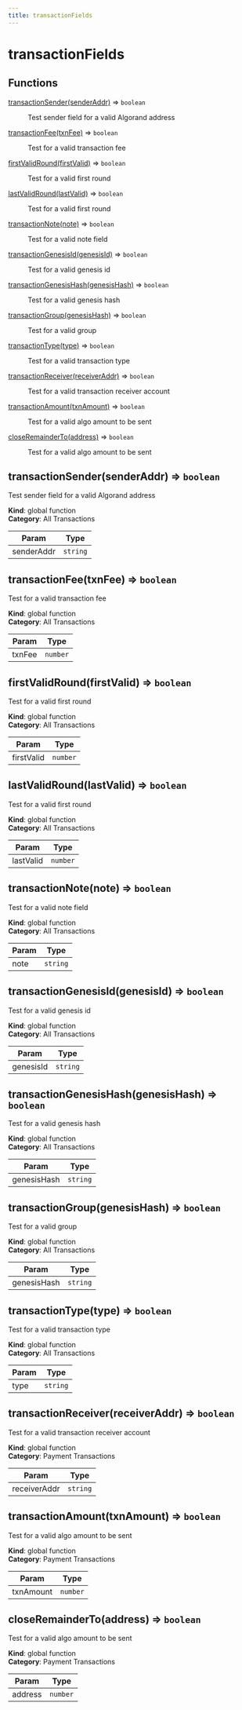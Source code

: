 ```yaml
---
title: transactionFields
---
```


# transactionFields

## Functions

<dl>
<dt><a href="#transactionSender">transactionSender(senderAddr)</a> ⇒ <code>boolean</code></dt>
<dd><p>Test sender field for a valid Algorand address</p>
</dd>
<dt><a href="#transactionFee">transactionFee(txnFee)</a> ⇒ <code>boolean</code></dt>
<dd><p>Test for a valid transaction fee</p>
</dd>
<dt><a href="#firstValidRound">firstValidRound(firstValid)</a> ⇒ <code>boolean</code></dt>
<dd><p>Test for a valid first round</p>
</dd>
<dt><a href="#lastValidRound">lastValidRound(lastValid)</a> ⇒ <code>boolean</code></dt>
<dd><p>Test for a valid first round</p>
</dd>
<dt><a href="#transactionNote">transactionNote(note)</a> ⇒ <code>boolean</code></dt>
<dd><p>Test for a valid note field</p>
</dd>
<dt><a href="#transactionGenesisId">transactionGenesisId(genesisId)</a> ⇒ <code>boolean</code></dt>
<dd><p>Test for a valid genesis id</p>
</dd>
<dt><a href="#transactionGenesisHash">transactionGenesisHash(genesisHash)</a> ⇒ <code>boolean</code></dt>
<dd><p>Test for a valid genesis hash</p>
</dd>
<dt><a href="#transactionGroup">transactionGroup(genesisHash)</a> ⇒ <code>boolean</code></dt>
<dd><p>Test for a valid group</p>
</dd>
<dt><a href="#transactionType">transactionType(type)</a> ⇒ <code>boolean</code></dt>
<dd><p>Test for a valid transaction type</p>
</dd>
<dt><a href="#transactionReceiver">transactionReceiver(receiverAddr)</a> ⇒ <code>boolean</code></dt>
<dd><p>Test for a valid transaction receiver account</p>
</dd>
<dt><a href="#transactionAmount">transactionAmount(txnAmount)</a> ⇒ <code>boolean</code></dt>
<dd><p>Test for a valid algo amount to be sent</p>
</dd>
<dt><a href="#closeRemainderTo">closeRemainderTo(address)</a> ⇒ <code>boolean</code></dt>
<dd><p>Test for a valid algo amount to be sent</p>
</dd>
</dl>

<a name="transactionSender"></a>

## transactionSender(senderAddr) ⇒ <code>boolean</code>
Test sender field for a valid Algorand address

**Kind**: global function  
**Category**: All Transactions  

| Param | Type |
| --- | --- |
| senderAddr | <code>string</code> | 

<a name="transactionFee"></a>

## transactionFee(txnFee) ⇒ <code>boolean</code>
Test for a valid transaction fee

**Kind**: global function  
**Category**: All Transactions  

| Param | Type |
| --- | --- |
| txnFee | <code>number</code> | 

<a name="firstValidRound"></a>

## firstValidRound(firstValid) ⇒ <code>boolean</code>
Test for a valid first round

**Kind**: global function  
**Category**: All Transactions  

| Param | Type |
| --- | --- |
| firstValid | <code>number</code> | 

<a name="lastValidRound"></a>

## lastValidRound(lastValid) ⇒ <code>boolean</code>
Test for a valid first round

**Kind**: global function  
**Category**: All Transactions  

| Param | Type |
| --- | --- |
| lastValid | <code>number</code> | 

<a name="transactionNote"></a>

## transactionNote(note) ⇒ <code>boolean</code>
Test for a valid note field

**Kind**: global function  
**Category**: All Transactions  

| Param | Type |
| --- | --- |
| note | <code>string</code> | 

<a name="transactionGenesisId"></a>

## transactionGenesisId(genesisId) ⇒ <code>boolean</code>
Test for a valid genesis id

**Kind**: global function  
**Category**: All Transactions  

| Param | Type |
| --- | --- |
| genesisId | <code>string</code> | 

<a name="transactionGenesisHash"></a>

## transactionGenesisHash(genesisHash) ⇒ <code>boolean</code>
Test for a valid genesis hash

**Kind**: global function  
**Category**: All Transactions  

| Param | Type |
| --- | --- |
| genesisHash | <code>string</code> | 

<a name="transactionGroup"></a>

## transactionGroup(genesisHash) ⇒ <code>boolean</code>
Test for a valid group

**Kind**: global function  
**Category**: All Transactions  

| Param | Type |
| --- | --- |
| genesisHash | <code>string</code> | 

<a name="transactionType"></a>

## transactionType(type) ⇒ <code>boolean</code>
Test for a valid transaction type

**Kind**: global function  
**Category**: All Transactions  

| Param | Type |
| --- | --- |
| type | <code>string</code> | 

<a name="transactionReceiver"></a>

## transactionReceiver(receiverAddr) ⇒ <code>boolean</code>
Test for a valid transaction receiver account

**Kind**: global function  
**Category**: Payment Transactions  

| Param | Type |
| --- | --- |
| receiverAddr | <code>string</code> | 

<a name="transactionAmount"></a>

## transactionAmount(txnAmount) ⇒ <code>boolean</code>
Test for a valid algo amount to be sent

**Kind**: global function  
**Category**: Payment Transactions  

| Param | Type |
| --- | --- |
| txnAmount | <code>number</code> | 

<a name="closeRemainderTo"></a>

## closeRemainderTo(address) ⇒ <code>boolean</code>
Test for a valid algo amount to be sent

**Kind**: global function  
**Category**: Payment Transactions  

| Param | Type |
| --- | --- |
| address | <code>number</code> | 

